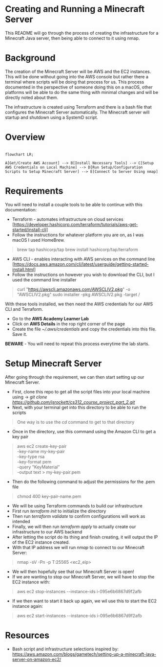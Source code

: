 
# Creating and Running a Minecraft Server

This README will go through the process of creating the infrastructure for a Minecraft Java server, then being able to connect to it using nmap.

# Background

The creation of the Minecraft Server will be AWS and the EC2 instances. This will be done without going into the AWS console but rather there a terminal where scripts will be doing that process for us. This process documented in the perspective of someone doing this on a macOS, other platforms will be able to do the same thing with minimal changes and will be directly noted about them.

The infrastructure is created using Terraform and there is a bash file that configures the Minecraft Server automatically. The Minecraft server will startup and shutdown using a SystemD script.

# Overview

```mermaid

flowchart LR;

A[Get/Create AWS Account] --> B[Install Necessary Tools] --> C[Setup AWS Credentials on Local Machine] --> D[Run Setup/Configuration Scripts to Setup Minecraft Server] --> E[Connect to Server Using nmap]

```

# Requirements

You will need to install a couple tools to be able to continue with this documentation:

- Terraform - automates infrastructure on cloud services [https://developer.hashicorp.com/terraform/tutorials/aws-get-started/install-cli]
- Follow the instructions for whatever platform you are on, as I was macOS I used HomeBrew.

> brew tap hashicorp/tap
> brew install hashicorp/tap/terraform

- AWS CLI - enables interacting with AWS services on the command line [https://docs.aws.amazon.com/cli/latest/userguide/getting-started-install.html]
- Follow the instructions on however you wish to download the CLI, but I used the command line installer

> curl "https://awscli.amazonaws.com/AWSCLIV2.pkg" -o "AWSCLIV2.pkg"
> sudo installer -pkg AWSCLIV2.pkg -target /

With these tools installed, we then need the AWS credentials for our AWS CLI and Terraform.
- Go to the **AWS Academy Learner Lab**
- Click on **AWS Details** in the rop right corner of the page
- Create the file *~/.aws/credentials* and copy the credentials into this file. Save it.

**BEWARE** - You will need to repeat this process everytime the lab starts.

# Setup Minecraft Server

After going through the requirement, we can then start setting up our Minecraft Server.

- First, clone this repo to get all the script files into your local machine using -> *git clone https://github.com/jsrockett/cs312_course_project_part_2.git*
- Next, with your terminal get into this directory to be able to run the scripts

> One way is to use the *cd* command to get to that directory

- Once in the directory, use this command using the Amazon CLI to get a key pair

> aws ec2 create-key-pair \
-key-name my-key-pair \
-key-type rsa \
-key-format pem \
-query "KeyMaterial" \
-output text > my-key-pair.pem

- Then do the following command to adjust the permissions for the .pem file

> chmod 400 key-pair-name.pem 

- We will be using Terraform commands to build our infrastructure
- First run *terraform init* to initialize the directory
- Then run *terraform validate* to confirm configurations will work as intended
- Finally, we will then run *terraform apply* to actually create our infrastructure to our AWS backend
- After letting the script do its thing and finish creating, it will output the IP of the EC2 instance created.
- With that IP address we will run *nmap* to connect to our Minecraft Server:

> nmap -sV -Pn -p T:25565 <ec2_eip>

- We will then hopefully see that our Minecraft Server is open!
- If we are wanting to stop our Minecraft Server, we will have to stop the EC2 instance with:

> aws ec2 stop-instances --instance-ids i-095e6b6867d9f2afb

- If we then want to start it back up again, we wil use this to start the EC2 instance again:

> aws ec2 start-instances --instance-ids i-095e6b6867d9f2afb

# Resources

- Bash script and infrastructure selections inspired by: https://aws.amazon.com/blogs/gametech/setting-up-a-minecraft-java-server-on-amazon-ec2/
